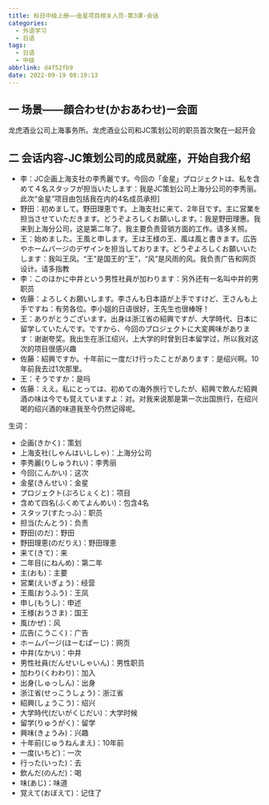 ```yaml
---
title: 标日中级上册——金星项目相关人员-第3课-会话
categories:
  - 外语学习
  - 日语
tags:
  - 日语
  - 中级
abbrlink: d4f52fb9
date: 2022-09-19 08:19:13
---
```

## 一  场景——顔合わせ(かおあわせ)ー会面

龙虎酒业公司上海事务所。龙虎酒业公司和JC策划公司的职员首次聚在一起开会

<!--more-->

## 二 会话内容-JC策划公司的成员就座，开始自我介绍

* 李：JC企画上海支社の李秀麗です。今回の「金星」プロジェクトは、私を含めて４名スタッフが担当いたします：我是JC策划公司上海分公司的李秀丽。此次“金星”项目由包括我在内的4名成员承担]
* 野田：初めまして。野田理恵です。上海支社に来て、2年目です。主に営業を担当させていただきます。どうぞよろしくお願いします。：我是野田理惠。我来到上海分公司，这是第二年了。我主要负责营销方面的工作。请多关照。
* 王：始めました。王風と申します。王は王様の王、風は風と書きます。広告やホームパージのデザインを担当しております。どうぞよろしくお願いいたします：我叫王凤。“王”是国王的“王”，“风”是风雨的风。我负责广告和网页设计。请多指教
* 李：このほかに中井という男性社員が加わります：另外还有一名叫中井的男职员
* 佐藤：よろしくお願いします。李さんも日本語が上手ですけど、王さんも上手ですね：有劳各位。李小姐的日语很好，王先生也很棒呀！
* 王：ありがとうございます。出身は浙江省の紹興ですが、大学時代、日本に留学していたんです。ですから、今回のプロジェクトに大変興味があります：谢谢夸奖。我出生在浙江绍兴，上大学的时曾到日本留学过，所以我对这次的项目很感兴趣
* 佐藤：紹興ですか。十年前に一度だけ行ったことがあります：是绍兴啊。10年前我去过1次那里。
* 王：そうですか：是吗
* 佐藤：ええ。私にとっては、初めての海外旅行でしたが、紹興で飲んだ紹興酒の味は今でも覚えていますよ：对。对我来说那是第一次出国旅行，在绍兴喝的绍兴酒的味道我至今仍然记得呢。

生词：

* 企画(きかく)：策划
* 上海支社(しゃんはいししゃ)：上海分公司
* 李秀麗(りしゅうれい)：李秀丽
* 今回(こんかい)：这次
* 金星(きんせい)：金星
* プロジェクト(ぷろじぇくと)：项目
* 含めて四名(ふくめてよんめい)：包含4名
* スタッフ(すたっふ)：职员
* 担当(たんとう)：负责
* 野田(のだ)：野田
* 野田理恵(のだりえ)：野田理恵
* 来て(きて)：来
* 二年目(にねんめ)：第二年
* 主(おも)：主要
* 営業(えいぎょう)：经营
* 王風(おうふう)：王凤
* 申し(もうし)：申述
* 王様(おうさま)：国王
* 風(かぜ)：风
* 広告(こうこく)：广告
* ホームパージ(ほーむぱーじ)：网页
* 中井(なかい)：中井
* 男性社員(だんせいしゃいん)：男性职员
* 加わり(くわわり)：加入
* 出身(しゅっしん)：出身
* 浙江省(せっこうしょう)：浙江省
* 紹興(しょうこう)：绍兴
* 大学時代(だいがくじだい)：大学时候
* 留学(りゅうがく)：留学
* 興味(きょうみ)：兴趣
* 十年前(じゅうねんまえ)：10年前
* 一度(いちど)：一次
* 行った(いった)：去
* 飲んだ(のんだ)：喝
* 味(あじ)：味道
* 覚えて(おぼえて)：记住了


